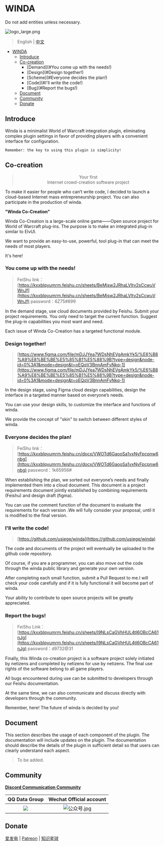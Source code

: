 # WINDA

Do not add entities unless necessary.

![logo_large.png](https://s2.loli.net/2023/12/16/zDYNgrMXfFyHqZc.png)

> English | [中文](README-CN.md)

<!-- TOC -->

- [WINDA](#winda)
    - [Introduce](#introduce)
    - [Co-creation](#co-creation)
    	- [Demand](#You come up with the needs!)
    	- [Design](#Design together!)
    	- [Scheme](#Everyone decides the plan!)
    	- [Code](#I'll write the code!)
    	- [Bug](#Report the bugs!)
    - [Document](#document)
    - [Community](#community)
    - [Donate](#donate)

<!-- /TOC -->

## Introduce

Winda is a minimalist World of Warcraft integration plugin, eliminating complex plugin settings in favor of providing players with a convenient interface for configuration. 

```
Remember: the key to using this plugin is simplicity!
```

## Co-creation
> <center>  Your first
> <center> Internet crowd-creation software project

To make it easier for people who can’t write code, I decided to launch a cloud-based Internet mass entrepreneurship project. You can also participate in the production of winda.

**"Winda Co-Creation"**

Winda Co-Creation is a large-scale online game——Open source project for World of Warcraft plug-ins. The purpose is to make an integrated plug-in similar to ElvUI.

We want to provide an easy-to-use, powerful, tool plug-in that can meet the needs of most players.

It's here!

### You come up with the needs!

> FeiShu link：[https://kxxblqyumrm.feishu.cn/sheets/BeMjsw2JRhaLVIty2sCcwuVWnJf](https://kxxblqyumrm.feishu.cn/sheets/BeMjsw2JRhaLVIty2sCcwuVWnJf)   password：6Z75#899

In the demand stage, use cloud documents provided by Feishu. Submit your project requirements. You only need to target the current function. Suggest the plug-in capabilities you most want and need.

Each issue of Winda Co-Creation has a targeted functional module.

### Design together!

> [https://www.figma.com/file/mDJJYea7WDsNhEVgAmkYk5/%E6%B8%A9%E8%BE%BE%E5%85%B1%E5%88%9B?type=design&node-id=0%3A1&mode=design&t=oEQqV3BnnAmFvNkq-1](https://www.figma.com/file/mDJJYea7WDsNhEVgAmkYk5/%E6%B8%A9%E8%BE%BE%E5%85%B1%E5%88%9B?type=design&node-id=0%3A1&mode=design&t=oEQqV3BnnAmFvNkq-1)

In the design stage, using Figma cloud design capabilities, design the interface in a targeted manner based on everyone’s needs.

You can use your design skills, to customize the interface and functions of winda.

We provide the concept of "skin" to switch between different styles of winda.

### Everyone decides the plan!

> FeiShu link：[https://kxxblqyumrm.feishu.cn/docx/VWOTd6GaooSa1vxNyFpcpnw6nbg](https://kxxblqyumrm.feishu.cn/docx/VWOTd6GaooSa1vxNyFpcpnw6nbg)  password：1k65956#

When establishing the plan, we sorted out everyone’s needs and finally implemented them into a cloud document. This document is a project requirements document jointly established by combining requirements (Feishu) and design draft (figma).

You can use the comment function of the document to evaluate the requirements for each version .We will fully consider your proposal, until it is modified to the final version.

### I'll write the code!

> [https://github.com/usiege/winda](https://github.com/usiege/winda)

The code and documents of the project will eventually be uploaded to the github code repository.

Of course, if you are a programmer, you can also move out the code through the winda public library and generate your own version.

After completing each small function, submit a Pull Request to me.I will check your code carefully and if it is fully functional it will become part of winda.

Your ability to contribute to open source projects will be greatly appreciated.

### Report the bugs!

> FeiShu Link：[https://kxxblqyumrm.feishu.cn/sheets/I9NLsCaGVhHUL4tl6OBcCA61nJg](https://kxxblqyumrm.feishu.cn/sheets/I9NLsCaGVhHUL4tl6OBcCA61nJg)   password：d9732@31

Finally, this Winda co-creation project is a software project solely initiated by netizens and completed by netizens for use by netizens. The final use rights of the software belong to all game players. 

All bugs encountered during use can be submitted to developers through our Feishu documentation.

At the same time, we can also communicate and discuss directly with developers through the community.

Remember, here! The future of winda is decided by you!

## Document

This section describes the usage of each component of the plugin. The documentation will include updates on the plugin. The documentation should describe the details of the plugin in sufficient detail so that users can clearly understand each aspect.

> To be added.

## Community

[**Discord Communication Community**](https://discord.gg/udyzz9hj)


|QQ Data Group|Wechat Official account|
|:-:|:-:|
|![](https://s2.loli.net/2023/12/16/pFWr9GdoH6ZRLej.png)|![公众号.jpg](https://s2.loli.net/2023/12/16/xqgcvB6dew389RC.jpg)|

## Donate

[爱发电](https://afdian.net/@windwhispered) | [Patreon](https://www.patreon.com/hearwinds) | [知识星球](https://wx.zsxq.com/dweb2/index/group/28855118214111)